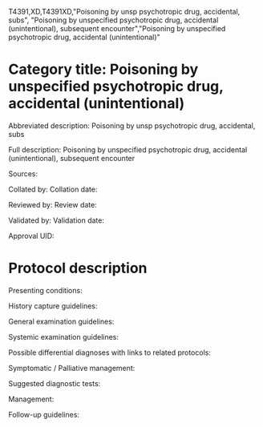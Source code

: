 T4391,XD,T4391XD,"Poisoning by unsp psychotropic drug, accidental, subs", "Poisoning by unspecified psychotropic drug, accidental (unintentional), subsequent encounter","Poisoning by unspecified psychotropic drug, accidental (unintentional)"
# Category title: Poisoning by unspecified psychotropic drug, accidental (unintentional)

Abbreviated description: Poisoning by unsp psychotropic drug, accidental, subs

Full description: Poisoning by unspecified psychotropic drug, accidental (unintentional), subsequent encounter

Sources:

Collated by:
Collation date:

Reviewed by:
Review date:

Validated by:
Validation date:

Approval UID:

# Protocol description

Presenting conditions:

History capture guidelines:

General examination guidelines:

Systemic examination guidelines:

Possible differential diagnoses with links to related protocols:

Symptomatic / Palliative management:

Suggested diagnostic tests:

Management:

Follow-up guidelines:
